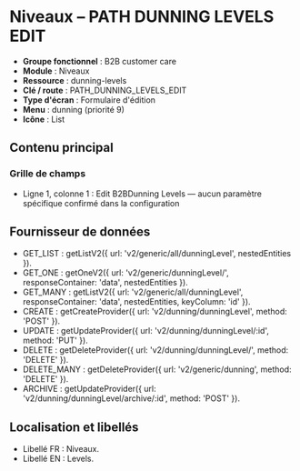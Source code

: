 # Niveaux – PATH DUNNING LEVELS EDIT

- **Groupe fonctionnel** : B2B customer care
- **Module** : Niveaux
- **Ressource** : dunning-levels
- **Clé / route** : PATH_DUNNING_LEVELS_EDIT
- **Type d'écran** : Formulaire d'édition
- **Menu** : dunning (priorité 9)
- **Icône** : List

## Contenu principal
### Grille de champs
- Ligne 1, colonne 1 : Edit B2BDunning Levels — aucun paramètre spécifique confirmé dans la configuration

## Fournisseur de données
- GET_LIST : getListV2({
  url: 'v2/generic/all/dunningLevel',
  nestedEntities
}).
- GET_ONE : getOneV2({
  url: 'v2/generic/dunningLevel/',
  responseContainer: 'data',
  nestedEntities
}).
- GET_MANY : getListV2({
  url: 'v2/generic/all/dunningLevel',
  responseContainer: 'data',
  nestedEntities,
  keyColumn: 'id'
}).
- CREATE : getCreateProvider({
  url: 'v2/dunning/dunningLevel',
  method: 'POST'
}).
- UPDATE : getUpdateProvider({
  url: 'v2/dunning/dunningLevel/:id',
  method: 'PUT'
}).
- DELETE : getDeleteProvider({
  url: 'v2/dunning/dunningLevel/',
  method: 'DELETE'
}).
- DELETE_MANY : getDeleteProvider({
  url: 'v2/generic/dunning',
  method: 'DELETE'
}).
- ARCHIVE : getUpdateProvider({
  url: 'v2/dunning/dunningLevel/archive/:id',
  method: 'POST'
}).

## Localisation et libellés
- Libellé FR : Niveaux.
- Libellé EN : Levels.